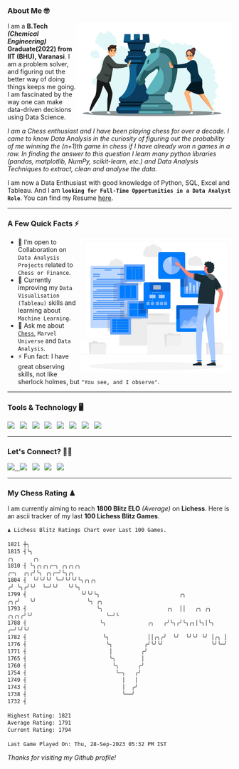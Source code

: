### About Me 🤓
<img align="right" alt="Coding" width="350" src="https://github.com/Laxman-Lakhan/Laxman-Lakhan/blob/master/Assets/Chess_Vector.jpg">   

I am a **B.Tech** _**(Chemical Engineering)**_ **Graduate(2022) from IIT (BHU), Varanasi**. I am a problem solver, and figuring out the better way of doing things keeps me going. I am fascinated by the way one can make data-driven decisions using Data Science. 

_I am a Chess enthusiast and I have been playing chess for over a decade. I came to know Data Analysis in the curiosity of figuring out the probability of me winning the (n+1)th game in chess if I have already won n games in a row. In finding the answer to this question I learn many python libraries (pandas, matplotlib, NumPy, scikit-learn, etc.) and Data Analysis Techniques to extract, clean and analyse the data._

I am now a Data Enthusiast with good knowledge of Python, SQL, Excel and Tableau. And I am **`looking for Full-Time Opportunities in a Data Analyst Role`**. You can find my Resume
 [here](https://drive.google.com/file/d/1UIOoogRLj5eGQFQBkuvMmTISZVdl2Ok7/view?usp=sharing).


---

### A Few Quick Facts ⚡️
<img align="right" alt="Coding" width="340" src="https://github.com/Laxman-Lakhan/Laxman-Lakhan/blob/master/Assets/Data_Vector.jpg">   

- 🤝 I’m open to Collaboration on `Data Analysis Projects` related to `Chess or Finance`.
- 📖 Currently improving my `Data Visualisation (Tableau)` skills and learning about `Machine Learning`.
- 💬 Ask me about [`Chess`](https://lichess.org/@/YourKingIsInDanger), `Marvel Universe` and `Data Analysis`.
- ⚡️ Fun fact: I have great observing skills, not like sherlock holmes, but `"You see, and I observe"`.

---
### Tools & Technology 🖥

<img src="https://img.shields.io/badge/Python-white?logo=Python&logoColor=ColorName&style=ShieldStyle" /> &nbsp;
<img src="https://img.shields.io/badge/MySQL-white?logo=MySQL&logoColor=ColorName&style=ShieldStyle" /> &nbsp;
<img src="https://img.shields.io/badge/Tableau-white?logo=Tableau&logoColor=ColorName&style=ShieldStyle" /> &nbsp;
<img src="https://img.shields.io/badge/Excel-white?logo=Microsoft+Excel&logoColor=196F3D&style=ShieldStyle" /> &nbsp;
<img src="https://img.shields.io/badge/Jupyter-white?logo=Jupyter&logoColor=ColorName&style=ShieldStyle" /> &nbsp;
<img src="https://img.shields.io/badge/pandas-white?logo=Pandas&logoColor=000080&style=ShieldStyle" /> &nbsp;
<img src="https://img.shields.io/badge/numpy-white?logo=Numpy&logoColor=85C1E9&style=ShieldStyle" /> &nbsp;
<img src="https://img.shields.io/badge/scikit learn-white?logo=Scikit+Learn&logoColor=ColorName&style=ShieldStyle" /> &nbsp;



---

### Let's Connect? 🫳🏻

<a href="mailto:laxmansingh.lakhan@gmail.com"> <img src="https://img.icons8.com/fluent/48/000000/gmail.png" width="3.5%"/> &nbsp;
[<img src="https://img.icons8.com/color/48/000000/linkedin.png" width="3.5%"/>](https://www.linkedin.com/in/laxman-lakhan/)  &nbsp;
[<img src="https://img.icons8.com/fluent/48/000000/facebook-new.png" width="3.5%"/>](https://www.facebook.com/s.laxmanlakhan/)  &nbsp;
[<img src="https://img.icons8.com/fluent/48/000000/instagram-new.png" width="3.5%"/>](https://www.instagram.com/laxman.lakhan/)  &nbsp;
[<img src="https://img.icons8.com/color/48/000000/twitter.png" width="3.5%"/>](https://twitter.com/laxman__lakhan)  &nbsp;

 ---
  
### My Chess Rating ♟
  
I am currently aiming to reach **1800 Blitz ELO** *(Average)* on **Lichess**. Here is an ascii tracker of my last **100 Lichess Blitz Games**.

  ```
  ♟︎ 𝙻𝚒𝚌𝚑𝚎𝚜𝚜 𝙱𝚕𝚒𝚝𝚣 𝚁𝚊𝚝𝚒𝚗𝚐𝚜 𝙲𝚑𝚊𝚛𝚝 𝚘𝚟𝚎𝚛 𝙻𝚊𝚜𝚝 𝟷00 𝙶𝚊𝚖𝚎𝚜.
  
1821 ┼╮
1815 ┤╰╮                                                                               ╭╮      ╭╮
1810 ┤ ╰╮╭╮╭╮╭─╮ ╭╮╭╮╭╮                                                        ╭─╮  ╭╮╭╯╰╮ ╭╮╭─╯╰╮╭╮
1804 ┤  ╰╯╰╯╰╯ ╰─╯╰╯╰╯╰╮╭╮╭╮                                                  ╭╯ ╰╮╭╯╰╯  ╰─╯╰╯   ╰╯╰╮
1799 ┤                 ╰╯╰╯╰╮                         ╭╮                   ╭╮╭╯   ╰╯                ╰╮ ╭╮
1793 ┤                      ╰╮                    ╭╮  ││   ╭╮ ╭╮      ╭╮╭╮╭╯╰╯                       ╰─╯╰
1788 ┤                       ╰╮             ╭╮   ╭╯╰╮╭╯╰╮╭╮│╰╮│╰╮   ╭─╯╰╯╰╯
1782 ┤                        ╰╮            ││╭╮╭╯  ╰╯  ╰╯╰╯ ╰╯ │╭╮ │
1776 ┤                         ╰╮          ╭╯╰╯╰╯               ╰╯╰─╯
1771 ┤                          │         ╭╯
1765 ┤                          ╰╮        │
1760 ┤                           ╰╮      ╭╯
1754 ┤                            ╰─╮   ╭╯
1749 ┤                              │   │
1743 ┤                              │  ╭╯
1738 ┤                              ╰──╯
1732 ┤ 

Highest Rating: 1821
Average Rating: 1791
Current Rating: 1794 

Last Game Played On: Thu, 28-Sep-2023 05:32 PM IST
  ```
  
  
*Thanks for visiting my Github profile!*
